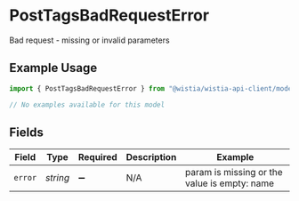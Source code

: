 # PostTagsBadRequestError

Bad request - missing or invalid parameters

## Example Usage

```typescript
import { PostTagsBadRequestError } from "@wistia/wistia-api-client/models/errors";

// No examples available for this model
```

## Fields

| Field                                        | Type                                         | Required                                     | Description                                  | Example                                      |
| -------------------------------------------- | -------------------------------------------- | -------------------------------------------- | -------------------------------------------- | -------------------------------------------- |
| `error`                                      | *string*                                     | :heavy_minus_sign:                           | N/A                                          | param is missing or the value is empty: name |